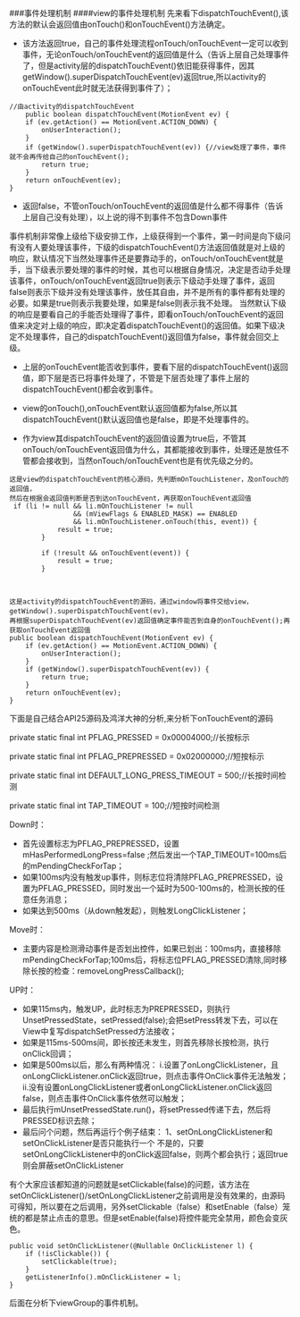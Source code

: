 ###事件处理机制
####view的事件处理机制
先来看下dispatchTouchEvent(),该方法的默认会返回值由onTouch()和onTouchEvent()方法确定。

* 该方法返回true，自己的事件处理流程onTouch/onTouchEvent一定可以收到事件，无论onTouch/onTouchEvent的返回值是什么（告诉上层自己处理事件了，但是activity层的dispatchTouchEvent()依旧能获得事件，因其getWindow().superDispatchTouchEvent(ev)返回true,所以activity的onTouchEvent此时就无法获得到事件了）；
>   
		
	//由activity的dispatchTouchEvent
		public boolean dispatchTouchEvent(MotionEvent ev) {
        if (ev.getAction() == MotionEvent.ACTION_DOWN) {
            onUserInteraction();
        }
        if (getWindow().superDispatchTouchEvent(ev)) {//view处理了事件，事件就不会再传给自己的onTouchEvent();
            return true;
        }
        return onTouchEvent(ev);
    }     

* 返回false，不管onTouch/onTouchEvent的返回值是什么都不得事件（告诉上层自己没有处理），以上说的得不到事件不包含Down事件

事件机制非常像上级给下级安排工作，上级获得到一个事件，第一时间是向下级问有没有人要处理该事件，下级的dispatchTouchEvent()方法返回值就是对上级的响应，默认情况下当然处理事件还是要靠动手的，onTouch/onTouchEvent就是手，当下级表示要处理的事件的时候，其也可以根据自身情况，决定是否动手处理该事件，onTouch/onTouchEvent返回true则表示下级动手处理了事件，返回false则表示下级并没有处理该事件，放任其自由，并不是所有的事件都有处理的必要。如果是true则表示我要处理，如果是false则表示我不处理。
当然默认下级的响应是要看自己的手能否处理得了事件，即看onTouch/onTouchEvent的返回值来决定对上级的响应，即决定着dispatchTouchEvent()的返回值。如果下级决定不处理事件，自己的dispatchTouchEvent()返回值为false，事件就会回交上级。

* 上层的onTouchEvent能否收到事件，要看下层的dispatchTouchEvent()返回值，即下层是否已将事件处理了，不管是下层否处理了事件上层的dispatchTouchEvent()都会收到事件。


* view的onTouch(),onTouchEvent默认返回值都为false,所以其dispatchTouchEvent()默认返回值也是false，即是不处理事件的。

* 作为view其dispatchTouchEvent的返回值设置为true后，不管其onTouch/onTouchEvent返回值为什么，其都能接收到事件，处理还是放任不管都会接收到，当然onTouch/onTouchEvent也是有优先级之分的。

> 
 
	这是view的dispatchTouchEvent的核心源码，先判断mOnTouchListener，及onTouch的返回值，
	然后在根据会返回值判断是否到达onTouchEvent，再获取onTouchEvent返回值
	 if (li != null && li.mOnTouchListener != null
                    && (mViewFlags & ENABLED_MASK) == ENABLED
                    && li.mOnTouchListener.onTouch(this, event)) {
                result = true;
            }

            if (!result && onTouchEvent(event)) {
                result = true;
            }



	这是activity的dispatchTouchEvent的源码，通过window将事件交给view，getWindow().superDispatchTouchEvent(ev)，
	再根据superDispatchTouchEvent(ev)返回值确定事件能否到自身的onTouchEvent();再获取onTouchEvent返回值
	public boolean dispatchTouchEvent(MotionEvent ev) {
        if (ev.getAction() == MotionEvent.ACTION_DOWN) {
            onUserInteraction();
        }
        if (getWindow().superDispatchTouchEvent(ev)) {
            return true;
        }
        return onTouchEvent(ev);
    }


下面是自己结合API25源码及鸿洋大神的分析,来分析下onTouchEvent的源码

private static final int PFLAG_PRESSED             = 0x00004000;//长按标示

private static final int PFLAG_PREPRESSED          = 0x02000000;//短按标示

private static final int DEFAULT_LONG_PRESS_TIMEOUT = 500;//长按时间检测

private static final int TAP_TIMEOUT = 100;//短按时间检测

Down时：
* 首先设置标志为PFLAG_PREPRESSED，设置mHasPerformedLongPress=false ;然后发出一个TAP_TIMEOUT=100ms后的mPendingCheckForTap；
* 如果100ms内没有触发up事件，则标志位将清除PFLAG_PREPRESSED，设置为PFLAG_PRESSED，同时发出一个延时为500-100ms的，检测长按的任意任务消息；
* 如果达到500ms（从down触发起），则触发LongClickListener；

Move时：

* 主要内容是检测滑动事件是否划出控件，如果已划出：100ms内，直接移除mPendingCheckForTap;100ms后，将标志位PFLAG_PRESSED清除,同时移除长按的检查：removeLongPressCallback();

UP时：

* 如果115ms内，触发UP，此时标志为PREPRESSED，则执行UnsetPressedState，setPressed(false);会把setPress转发下去，可以在View中复写dispatchSetPressed方法接收；
* 如果是115ms-500ms间，即长按还未发生，则首先移除长按检测，执行onClick回调；
* 如果是500ms以后，那么有两种情况：
i.设置了onLongClickListener，且onLongClickListener.onClick返回true，则点击事件OnClick事件无法触发；
ii.没有设置onLongClickListener或者onLongClickListener.onClick返回false，则点击事件OnClick事件依然可以触发；
* 最后执行mUnsetPressedState.run()，将setPressed传递下去，然后将PRESSED标识去除；
* 最后问个问题，然后再运行个例子结束：
1、setOnLongClickListener和setOnClickListener是否只能执行一个
不是的，只要setOnLongClickListener中的onClick返回false，则两个都会执行；返回true则会屏蔽setOnClickListener

有个大家应该都知道的问题就是setClickable(false)的问题，该方法在setOnClickListener()/setOnLongClickListener之前调用是没有效果的，由源码可得知，所以要在之后调用，另外setClickable（false）和setEnable（false）笼统的都是禁止点击的意思。但是setEnable(false)将控件能完全禁用，颜色会变灰色。

	public void setOnClickListener(@Nullable OnClickListener l) {
        if (!isClickable()) {
            setClickable(true);
        }
        getListenerInfo().mOnClickListener = l;
    }	



后面在分析下viewGroup的事件机制。